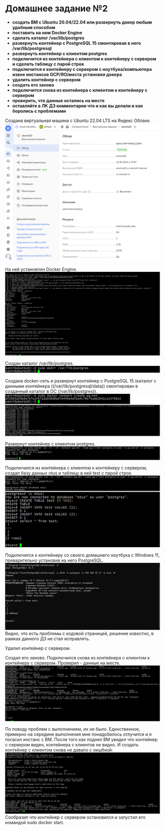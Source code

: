 # Домашнее задание №2


*	**создать ВМ с Ubuntu 20.04/22.04 или развернуть докер любым удобным способом**
*	**поставить на нем Docker Engine**
*	**сделать каталог /var/lib/postgres**
*	**развернуть контейнер с PostgreSQL 15 смонтировав в него /var/lib/postgresql**
*	**развернуть контейнер с клиентом postgres**
*	**подключится из контейнера с клиентом к контейнеру с сервером и сделать таблицу с парой строк**
*	**подключится к контейнеру с сервером с ноутбука/компьютера извне инстансов GCP/ЯО/места установки докера**
*	**удалить контейнер с сервером**
*	**создать его заново**
*	**подключится снова из контейнера с клиентом к контейнеру с сервером**
*	**проверить, что данные остались на месте**
*	**оставляйте в ЛК ДЗ комментарии что и как вы делали и как боролись с проблемами**

Создана виртуальная машина c Ubuntu 22.04 LTS на Яндекс Облаке.
![Альт-текст](Images/HW2/11.png)

На ней установлен Docker Engine.
![Альт-текст](Images/HW2/01.png)

Создан каталог /var/lib/postgres.
![Альт-текст](Images/HW2/02.png)

Создана docker-сеть и развернут контейнер с PostgreSQL 15 (каталог с данными контейнера ((/var/lib/postgresql/data)) смонтирован в созданный каталог в ОС (/var/lib/postgres)).
![Альт-текст](Images/HW2/03.png)
![Альт-текст](Images/HW2/04.png)

Развернут контейнер с клиентом postgres.
![Альт-текст](Images/HW2/05.png)

Подключился из контейнера с клиентом к контейнеру с сервером, создал базу данных otus и таблицу в ней test с парой строк.
![Альт-текст](Images/HW2/06.png)
![Альт-текст](Images/HW2/07.png)

Подключится к контейнеру со своего домашнего ноутбука с Windows 11, преварительно установив на него PostgreSQL.
![Альт-текст](Images/HW2/08.png)
Видно, что есть проблемы с кодовой страницей, решение известно, в рамках данного ДЗ не стал исправлять.

Удалил контейнер с сервером.

Создал его заново.
Подключился снова из контейнера с клиентом к контейнеру с сервером.
Проверил - данные на месте.
![Альт-текст](Images/HW2/09.png)

По поводу проблем с выполнением, их не было. Единственное, примерно на середине выполнения мне понадобилось отлучится и я погасил инстанс с ВМ. После того как поднял ВМ увидел что контейнер с сервером виден, контейнера с клиентов не видно. И создать контейнер с клиентом снова не давало с оишбкой:
![Альт-текст](Images/HW2/10.png)
Сообразил что контейнер с сервером остановился и запустил его командой sudo docker start.


